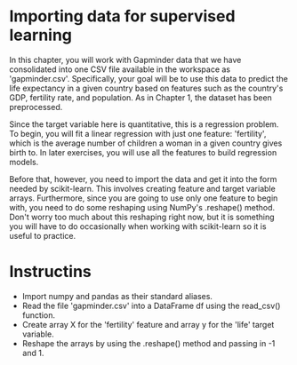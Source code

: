 # Importing data for supervised learning
In this chapter, you will work with Gapminder data that we have consolidated into one CSV file available in the workspace as 'gapminder.csv'. Specifically, your goal will be to use this data to predict the life expectancy in a given country based on features such as the country's GDP, fertility rate, and population. As in Chapter 1, the dataset has been preprocessed.

Since the target variable here is quantitative, this is a regression problem. To begin, you will fit a linear regression with just one feature: 'fertility', which is the average number of children a woman in a given country gives birth to. In later exercises, you will use all the features to build regression models.

Before that, however, you need to import the data and get it into the form needed by scikit-learn. This involves creating feature and target variable arrays. Furthermore, since you are going to use only one feature to begin with, you need to do some reshaping using NumPy's .reshape() method. Don't worry too much about this reshaping right now, but it is something you will have to do occasionally when working with scikit-learn so it is useful to practice.

# Instructins
- Import numpy and pandas as their standard aliases.
- Read the file 'gapminder.csv' into a DataFrame df using the read_csv() function.
- Create array X for the 'fertility' feature and array y for the 'life' target variable.
- Reshape the arrays by using the .reshape() method and passing in -1 and 1.
